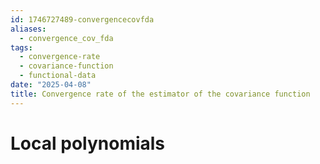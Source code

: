 ```yaml
---
id: 1746727489-convergencecovfda
aliases:
  - convergence_cov_fda
tags:
  - convergence-rate
  - covariance-function
  - functional-data
date: "2025-04-08"
title: Convergence rate of the estimator of the covariance function
---
```


# Local polynomials 

